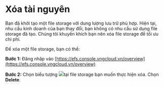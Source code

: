 # Xóa tài nguyên

Bạn đã khởi tạo một file storage với dung lượng lưu trữ phù hợp. Hiện tại, nhu cầu kinh doanh của bạn thay đổi, bạn không có nhu cầu sử dụng file storage đã tạo. Chúng tôi khuyến khích bạn nên xóa file storage để tối ưu chi phí.

Để xóa một file storage, bạn có thể:

**Bước 1:** Đăng nhập vào [https://efs.console.vngcloud.vn/overview](https://efs.console.vngcloud.vn/overview)

**Bước 2:** Chọn biểu tượng ![](https://docs.vngcloud.vn/\~gitbook/image?url=https%3A%2F%2F3672463924-files.gitbook.io%2F%7E%2Ffiles%2Fv0%2Fb%2Fgitbook-x-prod.appspot.com%2Fo%2Fspaces%252FB0NrrrdJdpYOYzRkbWp5%252Fuploads%252FkcyUBgpsSXeMN2pcVWWi%252Fimage.png%3Falt%3Dmedia%26token%3D94a5949b-5b8c-4780-9b32-9fa7175fab46\&width=21\&dpr=4\&quality=100\&sign=cb000b7a\&sv=1)tại file storage bạn muốn thực hiện xóa. Chọn **Delete**.
